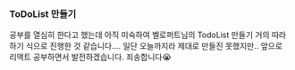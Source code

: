### ToDoList 만들기

  공부를 열심히 한다고 했는데 아직 미숙하여 벨로퍼트님의 TodoList 만들기 거의 따라하기 식으로 진행한 것 같습니다....
  일단 오늘까지라 제대로 만들진 못했지만.. 앞으로 리액트 공부하면서 발전하겠습니다. 죄송합니다😭